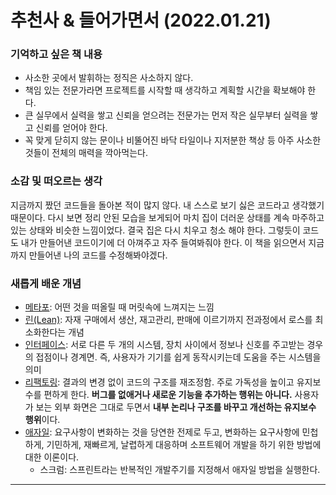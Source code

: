 # 추천사 & 들어가면서 (2022.01.21)
### 기억하고 싶은 책 내용
- 사소한 곳에서 발휘하는 정직은 사소하지 않다.
- 책임 있는 전문가라면 프로젝트를 시작할 때 생각하고 계획할 시간을 확보해야 한다.
- 큰 실무에서 실력을 쌓고 신뢰을 얻으려는 전문가는 먼저 작은 실무부터 실력을 쌓고 신뢰를 얻어야 한다.
- 꼭 맞게 닫히지 않는 문이나 비뚤어진 바닥 타일이나 지저분한 책상 등 아주 사소한 것들이 전체의 매력을 깍아먹는다.

### 소감 및 떠오르는 생각
지금까지 짰던 코드들을 돌아본 적이 많지 않다. 내 스스로 보기 싫은 코드라고 생각했기 때문이다. 다시 보면 정리 안된 모습을 보게되어 마치 집이 더러운 상태를 계속 마주하고 있는 상태와 비슷한 느낌이었다. 결국 집은 다시 치우고 청소 해야 한다. 그렇듯이 코드도 내가 만들어낸 코드이기에 더 아껴주고 자주 들여봐줘야 한다. 이 책을 읽으면서 지금까지 만들어낸 나의 코드를 수정해봐야겠다.

### 새롭게 배운 개념
- [메타포](https://m.blog.naver.com/PostView.naver?isHttpsRedirect=true&blogId=yaibajin&logNo=40128874788): 어떤 것을 떠올릴 때 머릿속에 느껴지는 느낌
- [린(Lean)](https://www.mk.co.kr/news/home/view/2004/12/417913/): 자재 구매에서 생산, 재고관리, 판매에 이르기까지 전과정에서 로스를 최소화한다는 개념
- [인터페이스](https://ko.wikipedia.org/wiki/%EC%9D%B8%ED%84%B0%ED%8E%98%EC%9D%B4%EC%8A%A4_(%EC%BB%B4%ED%93%A8%ED%8C%85)): 서로 다른 두 개의 시스템, 장치 사이에서 정보나 신호를 주고받는 경우의 접점이나 경계면. 즉, 사용자가 기기를 쉽게 동작시키는데 도움을 주는 시스템을 의미
- [리팩토링](https://ko.wikipedia.org/wiki/%EB%A6%AC%ED%8C%A9%ED%84%B0%EB%A7%81): 결과의 변경 없이 코드의 구조를 재조정함. 주로 가독성을 높이고 유지보수를 편하게 한다. **버그를 없애거나 새로운 기능을 추가하는 행위는 아니다.** 사용자가 보는 외부 화면은 그대로 두면서 **내부 논리나 구조를 바꾸고 개선하는 유지보수 행위**이다.
- [애자일](https://velog.io/@dooyou21/%EC%8A%A4%ED%94%84%EB%A6%B0%ED%8A%B8-%EC%8A%A4%ED%81%AC%EB%9F%BC-%EC%95%A0%EC%9E%90%EC%9D%BC): 요구사항이 변화하는 것을 당연한 전제로 두고, 변화하는 요구사항에 민첩하게, 기민하게, 재빠르게, 날렵하게 대응하며 소프트웨어 개발을 하기 위한 방법에 대한 이론이다.
  - 스크럼: 스프린트라는 반복적인 개발주기를 지정해서 애자일 방법을 실행한다.

---
